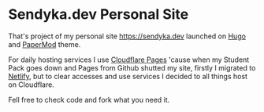 # Sendyka.dev Personal Site

That's project of my personal site https://sendyka.dev launched on [Hugo](https://github.com/gohugoio/hugo) and [PaperMod](https://github.com/adityatelange/hugo-PaperMod) theme.

For daily hosting services I use [Cloudflare Pages](https://pages.cloudflare.com/) 'cause when my Student Pack goes down and Pages from Github shutted my site, firstly I migrated to [Netlify](https://www.netlify.com/), but to clear accesses and use services I decided to all things host on Cloudflare.

Fell free to check code and fork what you need it.
